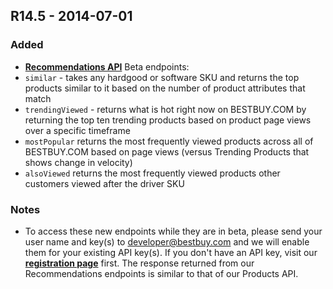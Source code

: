 ## R14.5 - 2014-07-01
### Added
- **[Recommendations API](https://bestbuyapis.github.io/api-documentation/#recommendations-api)** Beta endpoints:
 - `similar` - takes any hardgood or software SKU and returns the top products similar to it based on the number of product attributes that match
 - `trendingViewed` - returns what is hot right now on BESTBUY.COM by returning the top ten trending products based on product page views over a specific timeframe
 - `mostPopular` returns the most frequently viewed products across all of BESTBUY.COM based on page views (versus Trending Products that shows change in velocity)
 - `alsoViewed` returns the most frequently viewed products other customers viewed after the driver SKU

### Notes
- To access these new endpoints while they are in beta, please send your user name and key(s) to developer@bestbuy.com and we will enable them for your existing API key(s). If you don't have an API key, visit our **[registration page](https://remix.mashery.com/member/register)** first. The response returned from our Recommendations endpoints is similar to that of our Products API.
